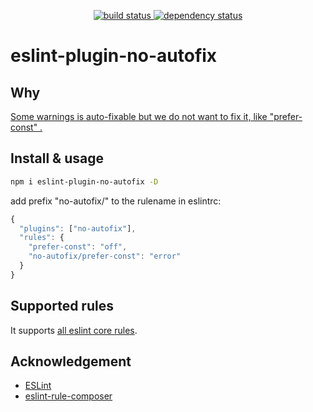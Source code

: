 <p align="center">
  <a href="https://ci.appveyor.com/api/projects/status/v562l6v4h098dvtf?svg=true">
    <img src="https://ci.appveyor.com/api/projects/status/v562l6v4h098dvtf?svg=true"
         alt="build status">
  </a>
  <a href="https://david-dm.org/tplss/node">
    <img src="https://david-dm.org/aladdin-add/eslint-plugin-autofix/status.svg"
         alt="dependency status">
  </a>
</p>

# eslint-plugin-no-autofix

## Why

[Some warnings is auto-fixable but we do not want to fix it, like "prefer-const" .](https://github.com/Microsoft/vscode-eslint/issues/208)

## Install & usage

```bash
npm i eslint-plugin-no-autofix -D
```

add prefix "no-autofix/" to the rulename in eslintrc:

```js
{
  "plugins": ["no-autofix"],
  "rules": {
    "prefer-const": "off",
    "no-autofix/prefer-const": "error"
  }
}
```

## Supported rules

It supports [all eslint core rules](https://eslint.org/docs/rules/).

## Acknowledgement

+ [ESLint](https://eslint.org)
+ [eslint-rule-composer](https://github.com/not-an-aardvark/eslint-rule-composer)
